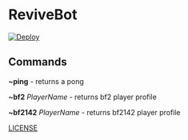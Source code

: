 # ReviveBot

[![Deploy](https://www.herokucdn.com/deploy/button.svg)](https://heroku.com/deploy?template=https://github.com/ReviveNetwork/ReviveBot/tree/master)

## Commands 
 **~ping** - returns a pong 
 
 **~bf2** *PlayerName* - returns bf2 player profile
 
 **~bf2142** *PlayerName* - returns bf2142 player profile
 
[LICENSE](../blob/master/LICENSE)
